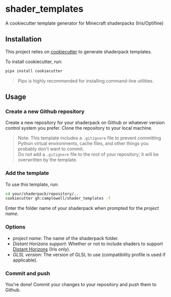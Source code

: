 # shader_templates
A cookiecutter template generator for Minecraft shaderpacks (Iris/Optifine)

## Installation
This project relies on [cookiecutter](https://pypi.org/project/cookiecutter/) to generate shaderpack templates.

To install cookiecutter, run:
```bash
pipx install cookiecutter
```
> Pipx is highly recommended for installing command-line utilities.

## Usage

### Create a new Github repository
Create a new repository for your shaderpack on Github or whatever version control system you prefer.
Clone the repository to your local machine.

> Note: This template includes a `.gitignore` file to prevent committing Python virtual environments, cache files, and other things you probably don't want to commit.  
> Do not add a `.gitignore` file to the root of your repository; it will be overwritten by the template.

### Add the template
To use this template, run:
```bash
cd your/shaderpack/repository/..
cookiecutter gh:camplowell/shader_templates -f
```
Enter the folder name of your shaderpack when prompted for the *project name*.

### Options
- *project name*: The name of the shaderpack folder.
- *Distant Horizons support*: Whether or not to include shaders to support [Distant Horizons](https://modrinth.com/mod/distanthorizons) (Iris only).
- *GLSL version*: The version of GLSL to use (compatibility profile is used if applicable).


### Commit and push
You're done! Commit your changes to your repository and push them to Github.